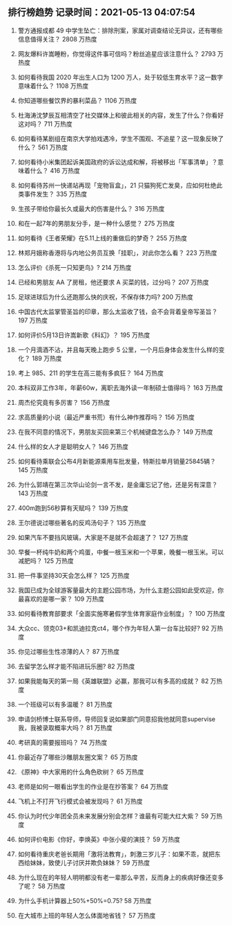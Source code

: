 
## 排行榜趋势 记录时间：2021-05-13 04:07:54
  
  1. 警方通报成都 49 中学生坠亡：排除刑案，家属对调查结论无异议，还有哪些信息值得关注？ 2808 万热度
    
  2. 网友爆料许嵩睡粉，你觉得这件事可信吗？粉丝追星应该注意什么？ 2793 万热度
    
  3. 如何看待我国 2020 年出生人口为 1200 万人，处于较低生育水平？这一数字意味着什么？ 1108 万热度
    
  4. 你知道哪些餐饮界的暴利菜品？ 1106 万热度
    
  5. 杜海涛沈梦辰互相清空了社交媒体上和彼此相关的内容，发生了什么？你看好这对吗？ 711 万热度
    
  6. 如何看待某剧组在南京大学拍戏遇冷，学生不围观、不追星？这一现象反映了什么？ 561 万热度
    
  7. 如何看待小米集团起诉美国政府的诉讼达成和解，将被移出「军事清单」？意味着什么？ 416 万热度
    
  8. 如何看待苏州一快递站再现「宠物盲盒」，21 只猫狗死亡发臭，应如何杜绝此类事件发生？ 335 万热度
    
  9. 生孩子带给你最长久或最大的伤害是什么？ 316 万热度
    
  10. 和在一起7年的男朋友分手，是一种什么感觉？ 275 万热度
    
  11. 如何看待《王者荣耀》在5.11上线的重做后的梦奇？ 255 万热度
    
  12. 林郑月娥称香港将与内地公务员互换「挂职」，对此你怎么看？ 223 万热度
    
  13. 怎么评价《杀死一只知更鸟》? 214 万热度
    
  14. 已经和男朋友 AA 了房租，他还要求 A 买菜的钱，过分吗？ 207 万热度
    
  15. 足球进球后为什么还跑那么快的庆祝，不保存体力吗? 200 万热度
    
  16. 中国古代太监掌管圣旨的印章，那么太监收了钱，会不会背着皇帝写圣旨？ 197 万热度
    
  17. 如何评价5月13日许嵩新歌《科幻》？ 195 万热度
    
  18. 一个月滴酒不沾，并且每天晚上跑步 5 公里，一个月后身体会发生什么样的变化？ 189 万热度
    
  19. 考上 985、211 的学生在高三能有多疯狂？ 164 万热度
    
  20. 本科双非工作3年，年薪60w，离职去海外读一年制硕士值得吗？ 163 万热度
    
  21. 周杰伦究竟有多厉害？ 156 万热度
    
  22. 求高质量的小说（最近严重书荒）有什么神作推荐吗？ 156 万热度
    
  23. 在我不同意的情况下，男朋友买回来第三个机械键盘怎么办？ 149 万热度
    
  24. 什么样的女人才是聪明女人？ 146 万热度
    
  25. 如何看待乘联会公布4月新能源乘用车批发量，特斯拉单月销量25845辆？ 145 万热度
    
  26. 为什么郭靖在第三次华山论剑一言不发，是金庸忘记了他，还是另有深意？ 143 万热度
    
  27. 400m跑到56秒算有天赋吗？ 139 万热度
    
  28. 王尔德说过哪些著名的反鸡汤句子？ 135 万热度
    
  29. 如果汽车不要挡风玻璃，大家是不是就不会超速了？ 127 万热度
    
  30. 早餐一杯纯牛奶和两个鸡蛋，中餐一根玉米和一个苹果，晚餐一根玉米。可以减肥吗？ 125 万热度
    
  31. 把一件事坚持30天会怎么样？ 125 万热度
    
  32. 我国已成为全球游客量最大的主题公园市场，为什么主题公园如此受欢迎，你最喜欢的是哪一家？ 109 万热度
    
  33. 如何看待教育部要求「全面实施寒暑假学生体育家庭作业制度」？ 100 万热度
    
  34. 大众cc、领克03+和凯迪拉克ct4，哪个作为年轻人第一台车比较好? 92 万热度
    
  35. 你见过哪些生性凉薄的人？ 87 万热度
    
  36. 去留学怎么样才能不陷进玩乐圈? 82 万热度
    
  37. 如果我能每天的第一局《英雄联盟》必赢，那我可以有多高的成就？ 82 万热度
    
  38. 一个班级可以有多温暖？ 81 万热度
    
  39. 申请剑桥博士联系导师，导师回复说如果部门同意招我他就同意supervise我，我被录取概率大吗？ 81 万热度
    
  40. 考研真的需要报班吗？ 74 万热度
    
  41. 你最近存了哪些沙雕朋友圈文案？ 65 万热度
    
  42. 《原神》中大家用的什么角色砍树？ 65 万热度
    
  43. 老师是如何一眼看出学生的作业是在抄答案？ 64 万热度
    
  44. 飞机上不打开飞行模式会被发现吗？ 61 万热度
    
  45. 你认为时代少年团全员未来发展分别会怎样？谁最有可能大红大紫？ 59 万热度
    
  46. 如何评价电影《你好，李焕英》中张小斐的演技？ 59 万热度
    
  47. 如何看待重庆老爸长期用「激将法教育」，刺激三岁儿子：如果不乖，就把东西给妹妹，致使儿子讨厌并欺负妹妹？ 59 万热度
    
  48. 为什么现在的年轻人明明都没有老一辈那么辛苦，反而身上的疾病好像还变多了呢？ 58 万热度
    
  49. 为什么手机计算器上50%+50%=0.75? 58 万热度
    
  50. 在大城市上班的年轻人怎么体面地省钱？ 57 万热度
    